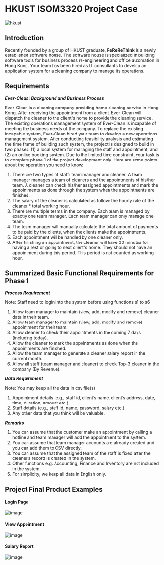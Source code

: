# HKUST ISOM3320 Project Case
 ![hkust](https://hkust.edu.hk/sites/default/files/images/HKUST-original_0.svg)
## Introduction
Recently founded by a group of HKUST graduate, __ReReReThink__ is a newly established software house. The software house is specialized in building software tools for business process re-engineering and office automation in Hong Kong. Your team has been hired as IT consultants to develop an application system for a cleaning company to manage its operations.

## Requirements
***Ever-Clean: Background and Business Process***

Ever-Clean is a cleaning company providing home cleaning service in Hong Kong. After receiving the appointment from a client, Ever-Clean will dispatch the cleaner to the client's home to provide the cleaning service. The existing operations management system of Ever-Clean is incapable of meeting the business needs of the company. To replace the existing incapable system, Ever-Clean hired your team to develop a new operations management system.
After conducting feasibility analysis and estimating the time frame of building such system, the project is designed to build in two phases: (1) a local system for managing the staff and appointment, and (2) an online booking system.
Due to the limited time constraint, your task is to complete phase 1 of the project development only. Here are some points about the operation you need to know:
1. There are two types of staff: team manager and cleaner. A team manager manages a team of cleaners and the appointments of his/her team. A cleaner can check his/her assigned appointments and mark the appointments as done through the system when the appointments are finished.
2. The salary of the cleaner is calculated as follow: the hourly rate of the cleaner * total working hour.
3. There are multiple teams in the company. Each team is managed by exactly one team manager. Each team manager can only manage one team.
4. The team manager will manually calculate the total amount of payments to be paid by the clients, when the clients make the appointments.
5. Each appointment will be handled by one cleaner only.
6. After finishing an appointment, the cleaner will have 30 minutes for having a rest or going to next client's home. They should not have an appointment during this period. This period is not counted as working hour.

## Summarized Basic Functional Requirements for Phase 1
***Process Requirement***

Note: Staff need to login into the system before using functions s1 to s6
1. Allow team manager to maintain (view, add, modify and remove) cleaner data in their team.
2. Allow team manager to maintain (view, add, modify and remove) appointment for their team.
3. Allow cleaner to check their appointments in the coming 7 days (including today).
4. Allow the cleaner to mark the appointments as done when the appointments are finished.
5. Allow the team manager to generate a cleaner salary report in the current month.
6. Allow all staff (team manager and cleaner) to check Top-3 cleaner in the company (By Revenue).

***Data Requirement***

Note: You may keep all the data in csv file(s)
1. Appointment details (e.g., staff id, client’s name, client’s address, date, time, duration, amount etc.)
2. Staff details (e.g., staff id, name, password, salary etc.)
3. Any other data that you think will be valuable.

***Remarks***

1. You can assume that the customer make an appointment by calling a hotline and team manager will add the appointment to the system.
2. You can assume that team manager accounts are already created and you can add them to CSV directly.
3. You can assume that the assigned team of the staff is fixed after the cleaner’s record is created in the system.
4. Other functions e.g. Accounting, Finance and Inventory are not included in the system.
5. For simplicity, we keep all data in English only.

## Project Final Product Examples
#### Login Page
![image](https://user-images.githubusercontent.com/88203859/127743525-a716cdd1-c209-4c5b-a29d-65cc56fa8b8b.png)

#### View Appointment
![image](https://user-images.githubusercontent.com/88203859/127743577-62f7286f-3134-4b72-8a62-a4ae19abe3fd.png)

#### Salary Report
![image](https://user-images.githubusercontent.com/88203859/127743597-9713fa71-d098-47e1-a985-27bca84a8160.png)
